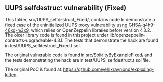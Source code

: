 ## UUPS selfdestruct vulnerability (Fixed)

This folder, src/UUPS_selfdestruct_Fixed/, contains code to demonstrate a fixed case of the uninitialized UUPS proxy vulnerability [using  GHSA-q4h9-46xg-m3x9](https://github.com/OpenZeppelin/openzeppelin-contracts-upgradeable/security/advisories/GHSA-q4h9-46xg-m3x9), which relies on OpenZeppelin libraries before version 4.3.2. The older library code is found in this project under lib/openzeppelin-contracts-upgradeable-4.3.1. The tests that demonstrate the hack are found in test/UUPS_selfdestruct_Fixed.t.sol.

The original vulnerable code is found in src/SolidityByExampleFixed/ and the tests demonstrating the hack are in test/UUPS_selfdestruct.t.sol file.

The original PoC is found at: https://github.com/yehjxraymond/exploding-kitten
